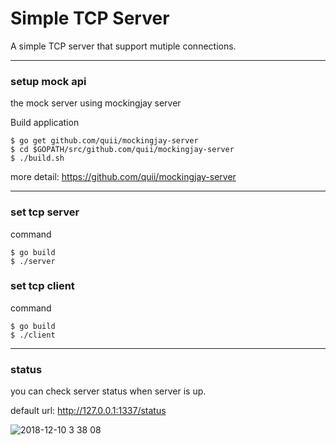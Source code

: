 # Simple TCP Server

A simple TCP server that support mutiple connections.

***

### setup mock api

the mock server using mockingjay server

Build application
```
$ go get github.com/quii/mockingjay-server
$ cd $GOPATH/src/github.com/quii/mockingjay-server
$ ./build.sh
```
more detail: https://github.com/quii/mockingjay-server

***

### set tcp server

command
```
$ go build
$ ./server
```

### set tcp client

command
```
$ go build
$ ./client
```

***

### status
you can check server status when server is up.

default url: http://127.0.0.1:1337/status

![2018-12-10 3 38 08](https://user-images.githubusercontent.com/1733006/49701903-17edfa00-fc2d-11e8-998f-cca6d8ad5844.png)

